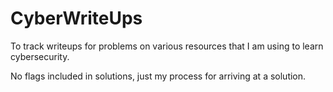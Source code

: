 # CyberWriteUps

To track writeups for problems on various resources that I am using to learn cybersecurity. 

No flags included in solutions, just my process for arriving at a solution.
